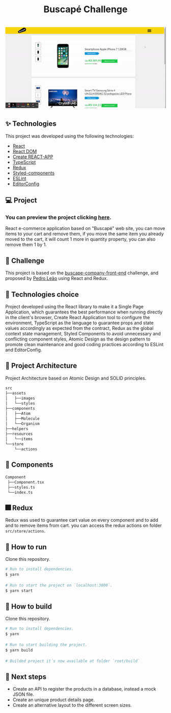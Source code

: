 <h1 align="center">Buscapé Challenge</h1>

<h1 align="center"><img src="./src/assets/images/preview.gif" /></h1>

## ✨ Technologies

This project was developed using the following technologies:

- [React](https://reactjs.org/)
- [React DOM](https://pt-br.reactjs.org/docs/react-dom.html)
- [Create REACT-APP](https://github.com/facebook/create-react-app)
- [TypeScript](https://www.typescriptlang.org/)
- [Redux](https://react-redux.js.org/)
- [Styled-components](https://www.styled-components.com/)
- [ESLint](https://eslint.org/)
- [EditorConfig](https://editorconfig.org/)

## 💻 Project

### You can preview the project clicking [here](https://buscape-ecommerce-react.vercel.app/).

React e-commerce application based on "Buscapé" web site, you can move items to your cart and remove them, if you move the same item you already moved to the cart, it will count 1 more in quantity property, you can also remove them 1 by 1.

## 🎯 Challenge

This project is based on the [buscape-company-front-end](https://github.com/buscape-company/exercicios/tree/master/frontend) challenge, and proposed by [Pedro Leão](https://github.com/pleaobraga) using React and Redux.


## 🔧 Technologies choice

Project developed using the React library to make it a Single Page Application, which guarantees the best performance when running directly in the client's browser, Create React Application tool to configure the environment, TypeScript as the language to guarantee props and state values accordingly as expected from the contract, Redux as the global context state management, Styled Components to avoid unnecessary and conflicting component styles, Atomic Design as the design pattern to promote clean maintenance and good coding practices according to ESLint and EditorConfig.

 ## 🔨 Project Architecture

 Project Architecture based on Atomic Design and SOLID principles.

 ```
 src
 ├──assets
 │   ├──images
 │   └──styles
 ├──components
 │   ├──Atom
 │   ├──Molecule
 │   └──Organism
 ├──helpers
 ├──resources
 │   └──items
 └──store
     └──actions
 ```

 ## 🧪 Components

 ```
 Component
  ├──Component.tsx
  ├──styles.ts
  └──index.ts
 ```

 ## 🎆 Redux

 Redux was used to guarantee cart value on every component and to add and to remove items from cart.
 you can access the redux actions on folder `src/store/actions`.

## 🚀 How to run

Clone this repository.
```bash
# Run to install dependencies.
$ yarn

# Run to start the project on `localhost:3000`.
$ yarn start
```

## 🚧 How to build

Clone this repository.
```bash
# Run to install dependencies.
$ yarn

# Run to start building the project.
$ yarn build

# Builded project it´s now available at folder `root/build`
```

## 💎 Next steps

- Create an API to register the products in a database, instead a mock JSON file.
- Create an unique product details page.
- Create an alternative layout to the different screen sizes.
